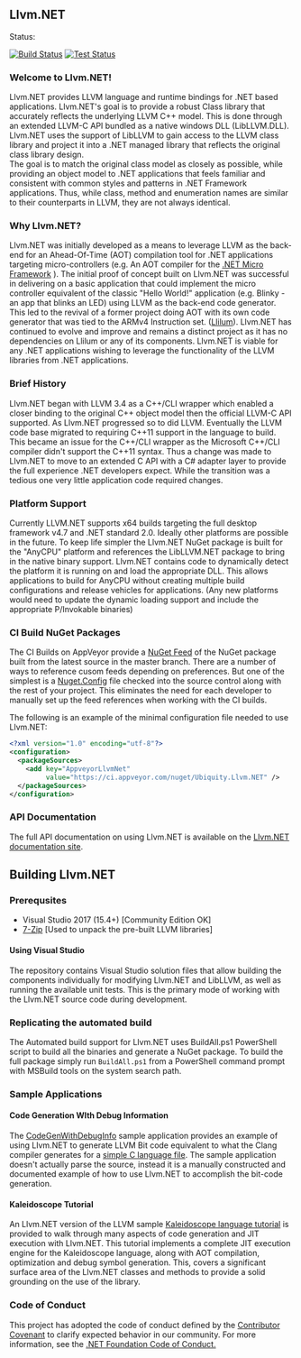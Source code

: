 ## Llvm.NET

Status:  

[![Build Status](https://img.shields.io/appveyor/ci/UbiquityDotNet/Llvm-NET/master.svg?style=flat-square)](https://ci.appveyor.com/project/UbiquityDotNet/llvm-net)
[![Test Status](https://img.shields.io/appveyor/tests/UbiquityDotNet/Llvm-NET/master.svg?style=flat-square)](https://ci.appveyor.com/project/UbiquityDotNet/llvm-net/build/tests)

### Welcome to Llvm.NET!
Llvm.NET provides LLVM language and runtime bindings for .NET based applications. Llvm.NET's goal is to provide
a robust Class library that accurately reflects the underlying LLVM C++ model. This is done through an extended
LLVM-C API bundled as a native windows DLL (LibLLVM.DLL). Llvm.NET uses the support of LibLLVM to gain access
to the LLVM class library and project it into a .NET managed library that reflects the original class library
design.  
The goal is to match the original class model as closely as possible, while providing an object model to .NET
applications that feels familiar and consistent with common styles and patterns in .NET Framework applications.
Thus, while class, method and enumeration names are similar to their counterparts in LLVM, they are not always
identical.

### Why Llvm.NET?
Llvm.NET was initially developed as a means to leverage LLVM as the back-end for an Ahead-Of-Time (AOT) compilation
tool for .NET applications targeting micro-controllers (e.g. An AOT compiler for the [.NET Micro Framework](http://www.netmf.com) ).
The initial proof of concept built on Llvm.NET was successful in delivering on a basic application that could
implement the micro controller equivalent of the classic "Hello World!" application (e.g. Blinky - an app that
blinks an LED) using LLVM as the back-end code generator. This led to the revival of a former project doing AOT
with its own code generator that was tied to the ARMv4 Instruction set. ([Llilum](https://www.github.com/netmf/Llilum)).
Llvm.NET has continued to evolve and improve and remains a distinct project as it has no dependencies on Llilum
or any of its components. Llvm.NET is viable for any .NET applications wishing to leverage the functionality of
the LLVM libraries from .NET applications.

### Brief History
Llvm.NET began with LLVM 3.4 as a C++/CLI wrapper which enabled a closer binding to the original C++ object model
then the official LLVM-C API supported. As Llvm.NET progressed so to did LLVM. Eventually the LLVM code base
migrated to requiring C++11 support in the language to build. This became an issue for the C++/CLI wrapper as the
Microsoft C++/CLI compiler didn't support the C++11 syntax. Thus a change was made to Llvm.NET to move to an extended
C API with a C# adapter layer to provide the full experience .NET developers expect. While the transition was a
tedious one very little application code required changes.

### Platform Support
Currently LLVM.NET supports x64 builds targeting the full desktop framework v4.7 and .NET standard 2.0. Ideally
other platforms are possible in the future. To keep life simpler the Llvm.NET NuGet package is built for the "AnyCPU"
platform and references the LibLLVM.NET package to bring in the native binary support. Llvm.NET contains code to dynamically
detect the platform it is running on and load the appropriate DLL. This allows applications to build for AnyCPU without
creating multiple build configurations and release vehicles for applications. (Any new platforms would need to update the
dynamic loading support and include the appropriate P/Invokable binaries)

### CI Build NuGet Packages
The CI Builds on AppVeyor provide a [NuGet Feed](https://ci.appveyor.com/NuGet/Ubiquity.Llvm.NET
) of the NuGet package built from the latest source in the master branch. There are a number of ways to
reference cusom feeds depending on preferences. But one of the simplest is a [Nuget.Config](https://docs.microsoft.com/en-us/nuget/reference/nuget-config-file)
file checked into the source control along with the rest of your project. This eliminates the need for
each developer to manually set up the feed references when working with the CI builds.

The following is an example of the minimal configuration file needed to use Llvm.NET:

```xml
<?xml version="1.0" encoding="utf-8"?>
<configuration>
  <packageSources>
    <add key="AppveyorLlvmNet"
         value="https://ci.appveyor.com/nuget/Ubiquity.Llvm.NET" />
  </packageSources>
</configuration>
```

### API Documentation
The full API documentation on using Llvm.NET is available on the [Llvm.NET documentation site](https://ubiquitydotnet.github.io/Llvm.NET/).

## Building Llvm.NET
### Prerequsites
* Visual Studio 2017 (15.4+) [Community Edition OK]
* [7-Zip](https://www.7-zip.org/) [Used to unpack the pre-built LLVM libraries]

#### Using Visual Studio
The repository contains Visual Studio solution files that allow building the components individually for modifying
Llvm.NET and LibLLVM, as well as running the available unit tests. This is the primary mode of working with the
Llvm.NET source code during development.

### Replicating the automated build
The Automated build support for Llvm.NET uses BuildAll.ps1 PowerShell script to build all the binaries and generate a
NuGet package. To build the full package simply run `BuildAll.ps1` from a PowerShell command prompt with MSBuild tools
on the system search path.

### Sample Applications
#### Code Generation WIth Debug Information
The [CodeGenWithDebugInfo](https://github.com/UbiquityDotNET/Llvm.Net/tree/master/Samples/CodeGenWithDebugInfo) sample application provides an example of using Llvm.NET to generate
LLVM Bit code equivalent to what the Clang compiler generates for a [simple C language file](https://github.com/UbiquityDotNET/Llvm.Net/blob/master/Samples/CodeGenWithDebugInfo/Support%20Files/test.c).
The sample application doesn't actually parse the source, instead it is a manually constructed and documented example of how to use Llvm.NET to accomplish the bit-code generation. 

#### Kaleidoscope Tutorial
An Llvm.NET version of the LLVM sample [Kaleidoscope language tutorial](https://ubiquitydotnet.github.io/Llvm.NET/articles/Samples/Kaleidoscope.html) is provided to walk through many aspects of code generation and JIT execution with Llvm.NET. This tutorial implements a complete JIT execution engine for the Kaleidoscope language, along with AOT compilation, optimization and debug symbol generation. This, covers a significant surface area of the Llvm.NET classes and methods to provide a solid grounding on the use of the library.

### Code of Conduct
This project has adopted the code of conduct defined by the [Contributor Covenant](http://contributor-covenant.org/)
to clarify expected behavior in our community. For more information, see the
[.NET Foundation Code of Conduct.](http://www.dotnetfoundation.org/code-of-conduct)

 

